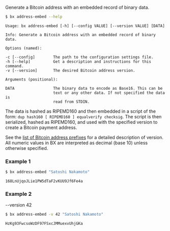 Generate a Bitcoin address with an embedded record of binary data.
```sh
$ bx address-embed --help
```
```
Usage: bx address-embed [-h] [--config VALUE] [--version VALUE] [DATA]

Info: Generate a Bitcoin address with an embedded record of binary
data.

Options (named):

-c [--config]        The path to the configuration settings file.
-h [--help]          Get a description and instructions for this command.
-v [--version]       The desired Bitcoin address version.

Arguments (positional):

DATA                 The binary data to encode as Base16. This can be
                     text or any other data. If not specified the data is
                     read from STDIN.
```
The data is hashed as RIPEMD160 and then embedded in a script of the form: `dup hash160 [ RIPEMD160 ] equalverify checksig`. The script is then serialized, hashed as RIPEMD160, and used with the specified version to create a Bitcoin payment address.

See the [list of Bitcoin address prefixes](https://en.bitcoin.it/wiki/List_of_address_prefixes) for a detailed description of version. All numeric values in BX are interpreted as decimal (base 10) unless otherwise specified.
### Example 1
```sh
$ bx address-embed "Satoshi Nakamoto"
```
```
168LnUjqoJLie1PW5dTaF2vKUU9Jf6Fe4a
```
### Example 2
--version 42
```sh
$ bx address-embed -v 42 "Satoshi Nakamoto"
```
```
HzKg93FwcsoWzDF97FSxcJMMuexvUhjGKa
```